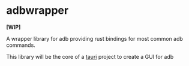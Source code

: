 # adbwrapper 
**[WIP]**

A wrapper library for adb providing rust bindings for most common adb commands.

This library will be the core of a [tauri](https://tauri.app/) project to create a GUI for adb
